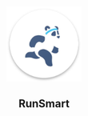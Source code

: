 <p align="center"><a href="https://github.com/btmyles/RunSmart/tree/master"><img src="/app/src/main/res/mipmap-xxxhdpi/panda_ic_launcher_round.png" width="150"></a></p>

<h2 align="center"><b>RunSmart</b></h2>
<h4 align="center"></h4>

